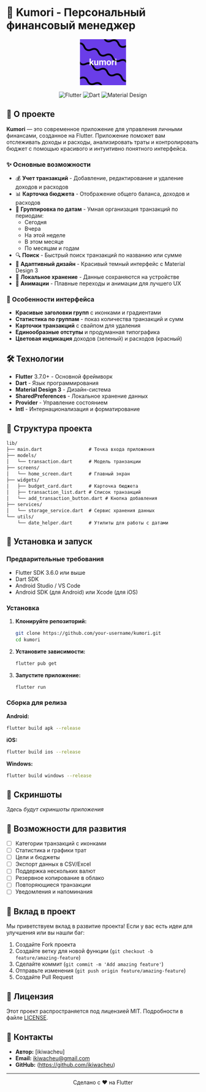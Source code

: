# 🌙 Kumori - Персональный финансовый менеджер

<div align="center">
  <img src="assets/logo/logo.png" alt="Kumori Logo" width="120" height="120"/>
  
  ![Flutter](https://img.shields.io/badge/Flutter-02569B?style=for-the-badge&logo=flutter&logoColor=white)
  ![Dart](https://img.shields.io/badge/Dart-0175C2?style=for-the-badge&logo=dart&logoColor=white)
  ![Material Design](https://img.shields.io/badge/Material%20Design-757575?style=for-the-badge&logo=material-design&logoColor=white)
</div>

## 📱 О проекте

**Kumori** — это современное приложение для управления личными финансами, созданное на Flutter. Приложение поможет вам отслеживать доходы и расходы, анализировать траты и контролировать бюджет с помощью красивого и интуитивно понятного интерфейса.

### ✨ Основные возможности

- 💰 **Учет транзакций** - Добавление, редактирование и удаление доходов и расходов
- 📊 **Карточка бюджета** - Отображение общего баланса, доходов и расходов
- 📅 **Группировка по датам** - Умная организация транзакций по периодам:
  - Сегодня
  - Вчера  
  - На этой неделе
  - В этом месяце
  - По месяцам и годам
- 🔍 **Поиск** - Быстрый поиск транзакций по названию или сумме
- 📱 **Адаптивный дизайн** - Красивый темный интерфейс с Material Design 3
- 💾 **Локальное хранение** - Данные сохраняются на устройстве
- 🎨 **Анимации** - Плавные переходы и анимации для лучшего UX

### 🎯 Особенности интерфейса

- **Красивые заголовки групп** с иконками и градиентами
- **Статистика по группам** - показ количества транзакций и сумм
- **Карточки транзакций** с свайпом для удаления
- **Единообразные отступы** и продуманная типографика
- **Цветовая индикация** доходов (зеленый) и расходов (красный)

## 🛠 Технологии

- **Flutter** 3.7.0+ - Основной фреймворк
- **Dart** - Язык программирования
- **Material Design 3** - Дизайн-система
- **SharedPreferences** - Локальное хранение данных
- **Provider** - Управление состоянием
- **Intl** - Интернационализация и форматирование

## 📂 Структура проекта

```
lib/
├── main.dart                 # Точка входа приложения
├── models/
│   └── transaction.dart      # Модель транзакции
├── screens/
│   └── home_screen.dart      # Главный экран
├── widgets/
│   ├── budget_card.dart      # Карточка бюджета
│   ├── transaction_list.dart # Список транзакций
│   └── add_transaction_button.dart # Кнопка добавления
├── services/
│   └── storage_service.dart  # Сервис хранения данных
└── utils/
    └── date_helper.dart      # Утилиты для работы с датами
```

## 🚀 Установка и запуск

### Предварительные требования

- Flutter SDK 3.6.0 или выше
- Dart SDK
- Android Studio / VS Code
- Android SDK (для Android) или Xcode (для iOS)

### Установка

1. **Клонируйте репозиторий:**
   ```bash
   git clone https://github.com/your-username/kumori.git
   cd kumori
   ```

2. **Установите зависимости:**
   ```bash
   flutter pub get
   ```

3. **Запустите приложение:**
   ```bash
   flutter run
   ```

### Сборка для релиза

**Android:**
```bash
flutter build apk --release
```

**iOS:**
```bash
flutter build ios --release
```

**Windows:**
```bash
flutter build windows --release
```

## 🎨 Скриншоты

*Здесь будут скриншоты приложения*

## 🔧 Возможности для развития

- [ ] Категории транзакций с иконками
- [ ] Статистика и графики трат
- [ ] Цели и бюджеты
- [ ] Экспорт данных в CSV/Excel
- [ ] Поддержка нескольких валют
- [ ] Резервное копирование в облако
- [ ] Повторяющиеся транзакции
- [ ] Уведомления и напоминания

## 🤝 Вклад в проект

Мы приветствуем вклад в развитие проекта! Если у вас есть идеи для улучшения или вы нашли баг:

1. Создайте Fork проекта
2. Создайте ветку для новой функции (`git checkout -b feature/amazing-feature`)
3. Сделайте коммит (`git commit -m 'Add amazing feature'`)
4. Отправьте изменения (`git push origin feature/amazing-feature`)
5. Создайте Pull Request

## 📄 Лицензия

Этот проект распространяется под лицензией MIT. Подробности в файле [LICENSE](LICENSE).

## 📧 Контакты

- **Автор:** [ikiwacheu]
- **Email:** ikiwacheu@gmail.com
- **GitHub:** (https://github.com/ikiwacheu)

---

<div align="center">
  Сделано с ❤️ на Flutter
</div>
